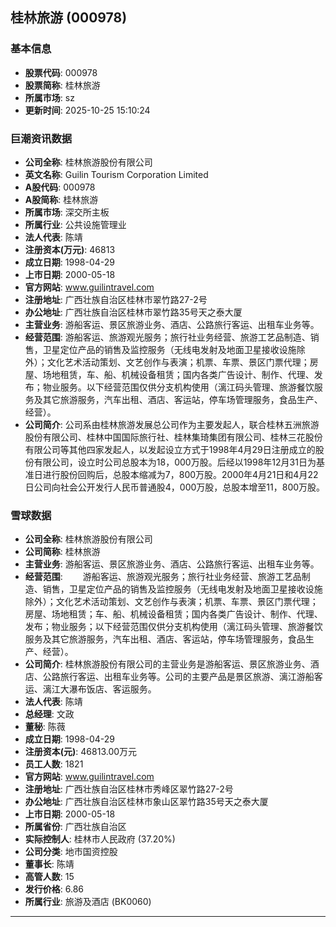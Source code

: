 ## 桂林旅游 (000978)

### 基本信息

- **股票代码**: 000978
- **股票简称**: 桂林旅游
- **所属市场**: sz
- **更新时间**: 2025-10-25 15:10:24

### 巨潮资讯数据

- **公司全称**: 桂林旅游股份有限公司
- **英文名称**: Guilin Tourism Corporation Limited
- **A股代码**: 000978
- **A股简称**: 桂林旅游
- **所属市场**: 深交所主板
- **所属行业**: 公共设施管理业
- **法人代表**: 陈靖
- **注册资本(万元)**: 46813
- **成立日期**: 1998-04-29
- **上市日期**: 2000-05-18
- **官方网站**: www.guilintravel.com
- **注册地址**: 广西壮族自治区桂林市翠竹路27-2号
- **办公地址**: 广西壮族自治区桂林市翠竹路35号天之泰大厦
- **主营业务**: 游船客运、景区旅游业务、酒店、公路旅行客运、出租车业务等。
- **经营范围**: 游船客运、旅游观光服务；旅行社业务经营、旅游工艺品制造、销售，卫星定位产品的销售及监控服务（无线电发射及地面卫星接收设施除外）；文化艺术活动策划、文艺创作与表演；机票、车票、景区门票代理；房屋、场地租赁，车、船、机械设备租赁；国内各类广告设计、制作、代理、发布；物业服务。以下经营范围仅供分支机构使用（漓江码头管理、旅游餐饮服务及其它旅游服务，汽车出租、酒店、客运站，停车场管理服务，食品生产、经营）。
- **公司简介**: 公司系由桂林旅游发展总公司作为主要发起人，联合桂林五洲旅游股份有限公司、桂林中国国际旅行社、桂林集琦集团有限公司、桂林三花股份有限公司等其他四家发起人，以发起设立方式于1998年4月29日注册成立的股份有限公司，设立时公司总股本为18，000万股。后经以1998年12月31日为基准日进行股份回购后，总股本缩减为7，800万股。2000年4月21日和4月22日公司向社会公开发行人民币普通股4，000万股，总股本增至11，800万股。

### 雪球数据

- **公司全称**: 桂林旅游股份有限公司
- **公司简称**: 桂林旅游
- **主营业务**: 游船客运、景区旅游业务、酒店、公路旅行客运、出租车业务等。
- **经营范围**: 　　游船客运、旅游观光服务；旅行社业务经营、旅游工艺品制造、销售，卫星定位产品的销售及监控服务（无线电发射及地面卫星接收设施除外）；文化艺术活动策划、文艺创作与表演；机票、车票、景区门票代理；房屋、场地租赁；车、船、机械设备租赁；国内各类广告设计、制作、代理、发布；物业服务；以下经营范围仅供分支机构使用（漓江码头管理、旅游餐饮服务及其它旅游服务，汽车出租、酒店、客运站，停车场管理服务，食品生产、经营）。
- **公司简介**: 桂林旅游股份有限公司的主营业务是游船客运、景区旅游业务、酒店、公路旅行客运、出租车业务等。公司的主要产品是景区旅游、漓江游船客运、漓江大瀑布饭店、客运服务。
- **法人代表**: 陈靖
- **总经理**: 文政
- **董秘**: 陈薇
- **成立日期**: 1998-04-29
- **注册资本(元)**: 46813.00万元
- **员工人数**: 1821
- **官方网站**: www.guilintravel.com
- **注册地址**: 广西壮族自治区桂林市秀峰区翠竹路27-2号
- **办公地址**: 广西壮族自治区桂林市象山区翠竹路35号天之泰大厦
- **上市日期**: 2000-05-18
- **所属省份**: 广西壮族自治区
- **实际控制人**: 桂林市人民政府 (37.20%)
- **公司分类**: 地市国资控股
- **董事长**: 陈靖
- **高管人数**: 15
- **发行价格**: 6.86
- **所属行业**: 旅游及酒店 (BK0060)

---